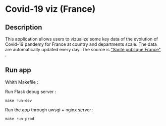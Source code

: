 # Covid-19 viz (France)

## Description

This application allows users to vizualize some key data of the evolution of Covid-19 pandemy for France at country and departments scale.
The data are automatically updated every day. The source is ["Santé publique France"](https://www.data.gouv.fr/fr/datasets/donnees-hospitalieres-relatives-a-lepidemie-de-covid-19/#_) .

## Run app

Whith Makefile :

Run Flask debug server : 
```
make run-dev
```

Run the app through uwsgi + nginx server :
```
make run-prod
```